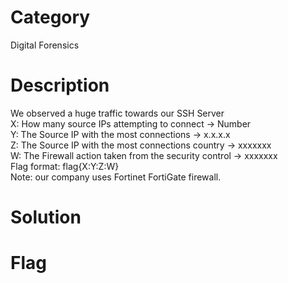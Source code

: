 # Category
Digital Forensics
# Description
We observed a huge traffic towards our SSH Server</br> 
X: How many source IPs attempting to connect  → Number</br>
Y: The Source IP with the most connections → x.x.x.x</br>
Z: The Source IP with the most connections country → xxxxxxx</br>
W: The Firewall action taken from the security control → xxxxxxx</br>
Flag format: flag{X:Y:Z:W}</br>
Note: our company uses Fortinet FortiGate firewall.</br>
# Solution 

# Flag